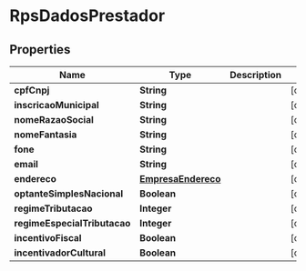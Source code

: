 

# RpsDadosPrestador


## Properties

| Name | Type | Description | Notes |
|------------ | ------------- | ------------- | -------------|
|**cpfCnpj** | **String** |  |  [optional] |
|**inscricaoMunicipal** | **String** |  |  [optional] |
|**nomeRazaoSocial** | **String** |  |  [optional] |
|**nomeFantasia** | **String** |  |  [optional] |
|**fone** | **String** |  |  [optional] |
|**email** | **String** |  |  [optional] |
|**endereco** | [**EmpresaEndereco**](EmpresaEndereco.md) |  |  [optional] |
|**optanteSimplesNacional** | **Boolean** |  |  [optional] |
|**regimeTributacao** | **Integer** |  |  [optional] |
|**regimeEspecialTributacao** | **Integer** |  |  [optional] |
|**incentivoFiscal** | **Boolean** |  |  [optional] |
|**incentivadorCultural** | **Boolean** |  |  [optional] |



